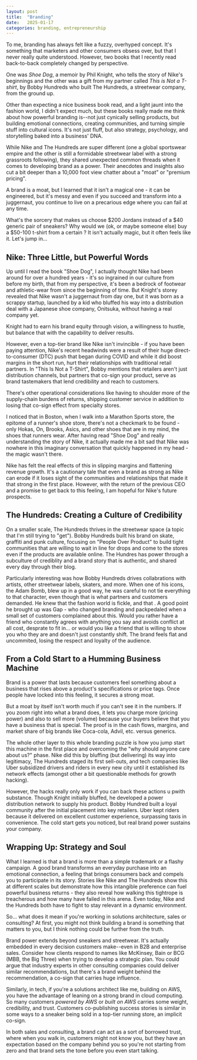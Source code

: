 ```yaml
---
layout: post
title:  "Branding"
date:   2025-01-17
categories: branding, entrepreneurship
---
```


To me, branding has always felt like a fuzzy, overhyped concept. It's something that marketers and other consumers obsess over, but that I never really quite understood. However, two books that I recently read back-to-back completely changed by perspective. 

One was *Shoe Dog*, a memoir by Phil Knight, who tells the story of Nike's beginnings and the other was a gift from my partner called *This is Not a T-shirt*, by Bobby Hundreds who built The Hundreds, a streetwear company, from the ground up.

Other than expecting a nice business book read, and a light jaunt into the fashion world, I didn't expect much, but these books really made me think about how powerful branding is--not just cynically selling products, but building emotional connections, creating communities, and turning simple stuff into cultural icons. It's not just fluff, but also strategy, psychology, and storytelling baked into a business' DNA.

While Nike and The Hundreds are super different (one a global sportswear empire and the other is still a formidable streetwear label with a strong grassroots following), they shared unexpected common threads when it comes to developing brand as a power. Their anecdotes and insights also cut a bit deeper than a 10,000 foot view chatter about a "moat" or "premium pricing".

A brand is a moat, but I learned that it isn't a magical one - it can be engineered, but it's messy and even if you succeed and transform into a juggernaut, you continue to live on a precarious edge where you can fail at any time. 

What's the sorcery that makes us choose $200 Jordans instead of a $40 generic pair of sneakers? Why would we (ok, or maybe someone else) buy a $50-100 t-shirt from a certain ? It isn't actually magic, but it often feels like it. Let's jump in...

## **Nike: Three Little, but Powerful Words**
Up until I read the book "Shoe Dog", I actually thought Nike had been around for over a hundred years - it's so ingrained in our culture from before my birth, that from my perspective, it's been a bedrock of footwear and athletic-wear from since the beginning of time. But Knight's storey revealed that Nike wasn't a juggernaut from day one, but it was born as a scrappy startup, launched by a kid who bluffed his way into a distribution deal with a Japanese shoe company, Onitsuka, without having a real company yet.

Knight had to earn his brand equity through vision, a willingness to hustle, but balance that with the capability to deliver results.

However, even a top-tier brand like Nike isn't invincible - if you have been paying attention, Nike's recent headwinds were a result of their huge direct-to-consumer (DTC) push that began during COVID and while it did boost margins in the short run, hurt their relationships with traditional retail partners. In "This Is Not a T-Shirt", Bobby mentions that retailers aren't just distribution channels, but partners that co-sign your product, serve as brand tastemakers that lend credibility and reach to customers. 

There's other operational considerations like having to shoulder more of the supply-chain burdens of returns, shipping customer service in addition to losing that co-sign effect from specialty stores.

I noticed that in Boston, when I walk into a Marathon Sports store, the epitome of a runner's shoe store, there's not a checkmark to be found - only Hokas, On, Brooks, Asics, and other shoes that are in my mind, the shoes that runners wear. After having read "Shoe Dog" and really understanding the story of Nike, it actually made me a bit sad that Nike was nowhere in this imaginary conversation that quickly happened in my head - the magic wasn't there.

Nike has felt the real effects of this in slipping margins and flattening revenue growth. It's a cautionary tale that even a brand as strong as Nike can erode if it loses sight of the communities and relationships that made it that strong in the first place. However, with the return of the previous CEO and a promise to get back to this feeling, I am hopeful for Nike's future prospects.

## **The Hundreds: Creating a Culture of Credibility**
On a smaller scale, The Hundreds thrives in the streetwear space (a topic that I'm still trying to "get"). Bobby Hundreds built his brand on skate, graffiti and punk culture, focusing on "People Over Product" to build tight communities that are willing to wait in line for drops and come to the stores even if the products are available online. The Hundres has power through a subculture of crediblity and a brand story that is authentic, and shared every day through their blog. 

Particularly interesting was how Bobby Hundreds drives collabrations with artists, other streetwear labels, skaters, and more. When one of his icons, the Adam Bomb, blew up in a good way, he was careful to not tie everything to that character, even though that is what partners and customers demanded. He knew that the fashion world is fickle, and that . A good point he brought up was Gap - who changed branding and packpedaled when a small set of customers complained about this. Would you rather have a friend who constantly agrees with anything you say and avoids conflict at all cost, desprate to fit in... or would you like a friend that is willing to show you who they are and doesn't just constantly shift. The brand feels flat and uncommited, losing the respect and loyalty of the audience.

## **From a Cold Start to a Humming Business Machine**
Brand is a power that lasts because customers feel something about a business that rises above a product's specifications or price tags. Once people have locked into this feeling, it secures a strong moat.

But a moat by itself isn't worth much if you can't see it in the numbers. If you zoom right into what a brand does, it lets you charge more (pricing power) and also to sell more (volume) because your buyers believe that you have a business that is special. The proof is in the cash flows, margins, and market share of big brands like Coca-cola, Advil, etc. versus generics.

The whole other layer to this whole branding puzzle is how you jump start this machine in the first place and overcoming the "why should anyone care about us?" phase. Nike did this by bluffing (but delivering) its way into legitimacy, The Hundreds staged its first sell-outs, and tech companies like Uber subsidized drivers and riders in every new city until it established its network effects (amongst other a bit questionable methods for growth hacking).

However, the hacks really only work if you can back these actions u pwith substance. Though Knight initially bluffed, he developed a power distribution network to supply his product. Bobby Hundred built a loyal community after the initial placement into key retailers. Uber kept riders because it delivered on excellent customer experience, surpassing taxis in convenience. The cold start gets you noticed, but real brand power sustains your company.

## **Wrapping Up: Strategy and Soul**
What I learned is that a brand is more than a simple trademark or a flashy campaign. A good brand transforms an everyday purchase into an emotional connection, a feeling that brings consumers back and compels you to participate in its story. Stories like Nike and The Hundreds show this at different scales but demonstrate how this intangible preference can fuel powerful business returns - they also reveal how walking this tightrope is treacherous and how many have failed in this arena. Even today, Nike and the Hundreds both have to fight to stay relevant in a dynamic environment.

So... what does it mean if you're working in solutions architecture, sales or consulting? At first, you might not think building a brand is something that matters to you, but I think nothing could be further from the truth. 

Brand power extends beyond sneakers and streetwear. It's actually embedded in every decision customers make--even in B2B and enterprise sales. Consider how clients respond to names like McKinsey, Bain or BCG (MBB, the Big Three) when trying to develop a strategic plan. You could argue that industry experts in other consulting companies could deliver similar recommendations, but there's a brand weight behind the recommendation, a co-sign that carries huge influence.

Similarly, in tech, if you're a solutions architect like me, building on AWS, you have the advantage of leaning on a strong brand in cloud computing. So many customers *powered by AWS* or *built on AWS* carries some weight, credibility, and trust. Customers co-publishing success stories is similar in some ways to a sneaker being sold in a top-tier running store, an implicit co-sign.

In both sales and consulting, a brand can act as a sort of borrowed trust, where when you walk in, customers might not know you, but they have an expectation based on the company behind you so you're not starting from zero and that brand sets the tone before you even start talking.



